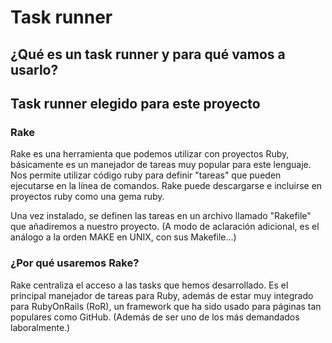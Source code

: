 # Task runner

## ¿Qué es un task runner y para qué vamos a usarlo?

## Task runner elegido para este proyecto
### Rake
Rake es una herramienta que podemos utilizar con proyectos Ruby, básicamente es un manejador de tareas muy popular para este lenguaje.
Nos permite utilizar código ruby para definir "tareas" que pueden ejecutarse en la línea de comandos.
Rake puede descargarse e incluirse en proyectos ruby como una gema ruby.

Una vez instalado, se definen las tareas en un archivo llamado "Rakefile" que añadiremos a nuestro proyecto.
(A modo de aclaración adicional, es el análogo a la orden MAKE en UNIX, con sus Makefile...)

### ¿Por qué usaremos Rake?
Rake centraliza el acceso a las tasks que hemos desarrollado.
Es el principal manejador de tareas para Ruby, además de estar muy integrado para RubyOnRails (RoR), un framework que ha sido usado para páginas tan populares como GitHub.
(Además de ser uno de los más demandados laboralmente.)

